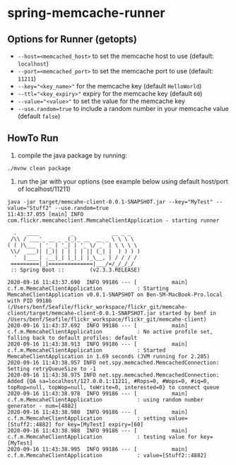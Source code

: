 # spring-memcache-runner

## Options for Runner (getopts)
* `--host=<memcached_host>` to set the memcache host to use (default: `localhost`)
* `--port=<memcached_port>` to set the memcache port to use (default: `11211`)
* `--key="<key_name>"` for the memcache key (default `HelloWorld`)
* `--ttl="<key_expiry>"` expiry for the memcache key (default `60`)
* `--value="<value>"` to set the value for the memcache key
* `--use.random=true` to include a random number in your memcache value (default `false`)
## HowTo Run
1. compile the java package by running:
```shell script
./mvnw clean package
```
1. run the jar with your options (see example below using default host/port of localhost/11211)
```shell script
java -jar target/memcahe-client-0.0.1-SNAPSHOT.jar --key="MyTest" --value="Stuff2" --use.random=true
11:43:37.055 [main] INFO com.flickr.memcaheclient.MemcaheClientApplication - starting runner

  .   ____          _            __ _ _
 /\\ / ___'_ __ _ _(_)_ __  __ _ \ \ \ \
( ( )\___ | '_ | '_| | '_ \/ _` | \ \ \ \
 \\/  ___)| |_)| | | | | || (_| |  ) ) ) )
  '  |____| .__|_| |_|_| |_\__, | / / / /
 =========|_|==============|___/=/_/_/_/
 :: Spring Boot ::        (v2.3.3.RELEASE)

2020-09-16 11:43:37.690  INFO 99186 --- [           main] c.f.m.MemcaheClientApplication           : Starting MemcaheClientApplication v0.0.1-SNAPSHOT on Ben-SM-MacBook-Pro.local with PID 99186 (/Users/benf/Seafile/flickr_workspace/flickr_git/memcahe-client/target/memcahe-client-0.0.1-SNAPSHOT.jar started by benf in /Users/benf/Seafile/flickr_workspace/flickr_git/memcahe-client)
2020-09-16 11:43:37.692  INFO 99186 --- [           main] c.f.m.MemcaheClientApplication           : No active profile set, falling back to default profiles: default
2020-09-16 11:43:38.913  INFO 99186 --- [           main] c.f.m.MemcaheClientApplication           : Started MemcaheClientApplication in 1.69 seconds (JVM running for 2.205)
2020-09-16 11:43:38.957 INFO net.spy.memcached.MemcachedConnection:  Setting retryQueueSize to -1
2020-09-16 11:43:38.975 INFO net.spy.memcached.MemcachedConnection:  Added {QA sa=localhost/127.0.0.1:11211, #Rops=0, #Wops=0, #iq=0, topRop=null, topWop=null, toWrite=0, interested=0} to connect queue
2020-09-16 11:43:38.978  INFO 99186 --- [           main] c.f.m.MemcaheClientApplication           : using random number generator - num=[4882]
2020-09-16 11:43:38.980  INFO 99186 --- [           main] c.f.m.MemcaheClientApplication           : setting value=[Stuff2::4882] for key=[MyTest] expiry=[60]
2020-09-16 11:43:38.988  INFO 99186 --- [           main] c.f.m.MemcaheClientApplication           : testing value for key=[MyTest]
2020-09-16 11:43:38.995  INFO 99186 --- [           main] c.f.m.MemcaheClientApplication           : value=[Stuff2::4882]

```
